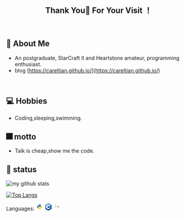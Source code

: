 <!-- 欢迎界面并展示访问次数 -->
<h2 align="center">Thank You👋 For Your Visit ！</h2>
<div align="center">
</div>
</br>

<!-- 关于我的一些生活信息 -->
## 🤵 About Me
- An postgraduate, StarCraft II and Heartstone amateur, programming enthusiast.
- blog [https://careltian.github.io/](https://careltian.github.io/)
</br>

<!-- 我的一些兴趣爱好信息 -->
## 💻 Hobbies
- Coding,sleeping,swimming.

<!-- 关于我的一些编程信息,例如Github状态,Github仓库内编程语言使用情况统计,常用的编程语言,常用的编程框架和IDE工具,Github粉丝点赞访客 -->
## 🎆 motto
- Talk is cheap,show me the code.



<!-- Github状态 -->
## 🌋 status
<p align="left">
<img src="https://github-readme-stats.vercel.app/api?username=CarelTian&show_icons=true&theme=tokyonight" alt="my github stats" width="420"/>
</P>

<!-- Github仓库内编程语言使用情况统计 -->
[![Top Langs](https://github-readme-stats.vercel.app/api/top-langs/?username=CarelTian&hide=html,java)](https://github.com/anuraghazra/github-readme-stats)


<!-- 常用的编程语言 -->
Languages:
<code><img height="20" src="1.png" alt="Python" /></code>
<code><img height="20" src="2.png" alt="CPP" /></code>
<code><img height="20" src="3.png" alt="Java" /></code>


